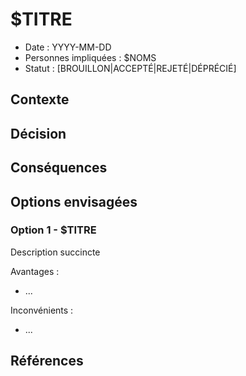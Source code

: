 # $TITRE

<!-- OBLIGATOIRE -->

* Date : YYYY-MM-DD
* Personnes impliquées : $NOMS
* Statut : [BROUILLON|ACCEPTÉ|REJETÉ|DÉPRÉCIÉ]

## Contexte

<!-- OBLIGATOIRE -->

<!--
Décrire succinctement les informations nécessaires pour comprendre le problème sur lequel portel a décision.

Si pertinent, lister les contraintes qui doivent être respectées (standards de technologies, délais...).

Exemple :

Dans le cadre de DiaLog, nous devrons prendre des décisions importantes sur l'architecture. Il est important de les documenter pour d'une part s'assurer d'étudier toutes les options envisageables, d'autre part pouvoir comprendre rétrospectivement pourquoi ces décisions ont été prises. 
-->

## Décision

<!-- OBLIGATOIRE -->

<!--
Indiquer quelle décision a été prise.

Décrire brièvement pourquoi elle a été préférée aux autres options envisagées.

Exemple : Les décisions seront documentées dans le dépôt à l'aide du principe de l'_Architecture Decision Record_ (ADR).
-->

## Conséquences

<!--
Décrire ici ce qui devra être mis en place suite à la décision.

Exemple :

* Les décisions importantes d'architecture seront archivées dans le dossier `adr`.
* Le fichier d'ADR sera nommé `nnn_titre.md`.
* L'ADR sera créée via une PR dont le titre de commit commence par `ADR:`.
-->

## Options envisagées

### Option 1 - $TITRE

Description succincte

Avantages :

* ...

Inconvénients :

* ...

## Références

<!--
Lister ici des liens ou ressources qui ont été utiles à la prise de décision.

Exemple :

Ces exemples de templates d'ADR nous ont été utiles :

* [MADR](https://adr.github.io/madr/examples.html)
* Voir [Gist par FaKeller](https://gist.github.com/FaKeller/2f9c63b6e1d436abb7358b68bf396f57)
-->

